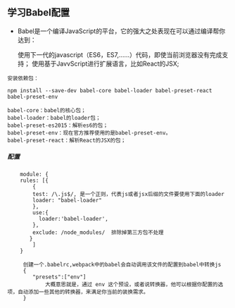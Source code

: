 ##  学习Babel配置

- Babel是一个编译JavaScript的平台，它的强大之处表现在可以通过编译帮你达到：

    使用下一代的javascript（ES6，ES7,……）代码，即使当前浏览器没有完成支持；
    使用基于JavvScript进行扩展语言，比如React的JSX;

```
安装依赖包：

npm install --save-dev babel-core babel-loader babel-preset-react babel-preset-env

babel-core：babel的核心包；
babel-loader：babel的loader包；
babel-preset-es2015：解析es6的包；
babel-preset-env：现在官方推荐使用的是babel-preset-env。
babel-preset-react：解析React的JSX的包；
```

##### 配置
```
    module: {
    rules: [{		
        {
        test: /\.js$/, 是一个正则，代表js或者jsx后缀的文件要使用下面的loader
        loader: "babel-loader"
        },
        use:{
          loader:'babel-loader',
        },
        exclude: /node_modules/  排除掉第三方包不处理
       }
    	]
    }
   
     创建一个.babelrc,webpack中的babel会自动调用该文件的配置到babel中转换js
     {
	    "presets":["env"]
			大概意思就是，通过 env 这个预设，或者说转换器，他可以根据你配置的选项，自动添加一些其他的转换器，来满足你当前的装换需求。
     }
```
     


